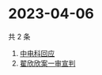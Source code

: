 # 2023-04-06

共 2 条

<!-- BEGIN -->
<!-- 最后更新时间 Thu Apr 06 2023 06:11:02 GMT+0800 (China Standard Time) -->

1. [中电科回应](https://www.zhihu.com/search?q=中电科回应)
1. [翟欣欣案一审宣判](https://www.zhihu.com/search?q=翟欣欣案一审宣判)

<!-- END -->
